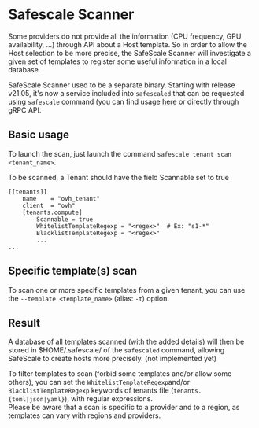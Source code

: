 # Safescale Scanner

Some providers do not provide all the information (CPU frequency, GPU availability, ...) through API about a Host template. So in order to allow the Host selection to be more precise, the SafeScale Scanner will investigate a given set of templates to register some useful information in a local database.

SafeScale Scanner used to be a separate binary. Starting with release v21.05, it's now a service included into `safescaled` that can be requested using `safescale` command (you can find usage [here](USAGE.md#tenant_scan) or directly through gRPC API.

## Basic usage

To launch the scan, just launch the command `safescale tenant scan <tenant_name>`.

To be scanned, a Tenant should have the field Scannable set to true

```
[[tenants]]
    name    = "ovh_tenant"
    client  = "ovh"
    [tenants.compute]
        Scannable = true
        WhitelistTemplateRegexp = "<regex>"  # Ex: "s1-*"
        BlacklistTemplateRegexp = "<regex>"
        ...
...

```

## Specific template(s) scan

To scan one or more specific templates from a given tenant, you can use the `--template <template_name>` (alias: `-t`) option.<br>


## Result

A database of all templates scanned (with the added details) will then be stored in $HOME/.safescale/ of the `safescaled` command, allowing SafeScale to create hosts more precisely. (not implemented yet)<br>

To filter templates to scan (forbid some templates and/or allow some others), you can set the `WhitelistTemplateRegexp`and/or `BlacklistTemplateRegexp` keywords of tenants file (`tenants.{toml|json|yaml}`), with regular expressions.
<br>
Please be aware that a scan is specific to a provider and to a region, as templates can vary with regions and providers.
